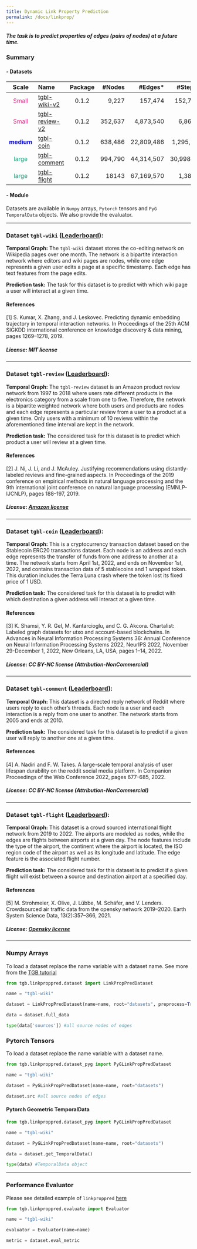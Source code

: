 ```yaml
---
title: Dynamic Link Property Prediction
permalink: /docs/linkprop/
---
```


<style>
r { color: rgb(231, 41, 138) }
b { color: Blue }
g { color: rgb(27, 158, 119) }
</style>


##### The task is to predict properties of edges (pairs of nodes) at a future time.

### Summary

#### - Datasets

Scale | Name      | Package | #Nodes | #Edges\* |  #Steps  | Surprise     | Metric       |
|:---------:|:--------|:---------:|----------:|----------:|:----------------:|:------------------:|:----------------:|
<r>Small</r> | [tgbl-wiki-v2](#tgbl-wiki-v2)      | 0.1.2   | 9,227 |    157,474  |   152,757  | 0.108   |     MRR              |
<r>Small</r> | [tgbl-review-v2](#tgbl-review-v2)  | 0.1.2       | 352,637 |    4,873,540 |    6,865  | 0.987   |     MRR              |
<b>medium</b> | [tgbl-coin](#tgbl-coin)       | 0.1.2  | 638,486 |  22,809,486 |   1,295,720  | 0.120   |     MRR              |
<g>large</g> | [tgbl-comment](#tgbl-comment) | 0.1.2       | 994,790 |   44,314,507 |   30,998,030  |  0.823   |     MRR      |
<g>large</g> | [tgbl-flight](#tgbl-flight)  | 0.1.2       | 18143 |   67,169,570 |   1,385  | 0.024   |    MRR     |


#### - Module
Datasets are available in <code>Numpy</code> arrays, <code>Pytorch</code> tensors and <code>PyG TemporalData</code> objects.
We also provide the evaluator.

<a name="tgbl-wiki"/>

----------

### Dataset `tgbl-wiki` ([Leaderboard](../leader_linkprop/#tgbl-wiki-v2)):

**Temporal Graph:** The `tgbl-wiki` dataset stores the co-editing network on Wikipedia pages over one month. The network is a bipartite interaction network where editors and wiki pages are nodes, while one edge represents a given user edits a page at a specific timestamp. Each edge has text features from the page edits. 

**Prediction task:** The task for this dataset is to predict with which wiki page a user will interact at a given time.

#### References

[1] S. Kumar, X. Zhang, and J. Leskovec. Predicting dynamic embedding trajectory in temporal interaction networks. In Proceedings of the 25th ACM SIGKDD international conference on knowledge discovery & data mining, pages 1269–1278, 2019. <br/>
##### License: MIT license

<a name="tgbl-review"/>

----------

### Dataset `tgbl-review` ([Leaderboard](../leader_linkprop/#tgbl-review-v2)):

**Temporal Graph:** The `tgbl-review` dataset is an Amazon product review network from 1997 to 2018 where users rate different products in the electronics category from a scale from one to five. Therefore, the network is a bipartite weighted network where both users and products are nodes and each edge represents a particular review from a user to a product at a given time. Only users with a minimum of 10 reviews within the aforementioned time interval are kept in the network. 


**Prediction task:** The considered task for this dataset is to predict which product a user will review at a given time.


#### References

[2] J. Ni, J. Li, and J. McAuley. Justifying recommendations using distantly-labeled reviews and fine-grained aspects. In Proceedings of the 2019 conference on empirical methods in natural language processing and the 9th international joint conference on natural language processing (EMNLP-IJCNLP), pages 188–197, 2019. <br/>
##### License: [Amazon license](https://s3.amazonaws.com/amazon-reviews-pds/license.txt)


<a name="tgbl-coin"/>

----------

### Dataset `tgbl-coin` ([Leaderboard](../leader_linkprop/#tgbl-coin)):

**Temporal Graph:** This is a cryptocurrency transaction dataset based on the Stablecoin ERC20 transactions dataset. Each node is an address and each edge represents the transfer of funds from one address to another at a time. The network starts from April 1st, 2022, and ends on November 1st, 2022, and contains transaction data of 5 stablecoins and 1 wrapped token. This duration includes the Terra Luna crash where the token lost its fixed price of 1 USD. 


**Prediction task:** The considered task for this dataset is to predict with which destination a given address will interact at a given time.


#### References

[3] K. Shamsi, Y. R. Gel, M. Kantarcioglu, and C. G. Akcora. Chartalist: Labeled graph datasets for utxo and account-based blockchains. In Advances in Neural Information Processing Systems 36: Annual Conference on Neural Information Processing Systems 2022, NeurIPS 2022, November 29-December 1, 2022, New Orleans, LA, USA, pages 1–14, 2022. <br/>
##### License: CC BY-NC license (Attribution-NonCommercial)


<a name="tgbl-comment"/>

----------

### Dataset `tgbl-comment` ([Leaderboard](../leader_linkprop/#tgbl-comment)):

**Temporal Graph:** This dataset is a directed reply network of Reddit where users reply to each other’s threads. Each node is a user and each interaction is a reply from one user to another. The network starts from 2005 and ends at 2010. 

**Prediction task:** The considered task for this dataset is to predict if a given user will reply to another one at a given time.

#### References

[4] A. Nadiri and F. W. Takes. A large-scale temporal analysis of user lifespan durability on the reddit social media platform. In Companion Proceedings of the Web Conference 2022, pages 677–685, 2022. <br/>
##### License: CC BY-NC license (Attribution-NonCommercial)

<a name="tgbl-flight"/>

----------

### Dataset `tgbl-flight` ([Leaderboard](../leader_linkprop/#tgbl-flight)):

**Temporal Graph:**  This dataset is a crowd sourced international flight network from 2019 to 2022. The airports are modeled as nodes, while the edges are flights between airports at a given day. The node features include the type of the airport, the continent where the airport is located, the ISO region code of the airport as well as its longitude and latitude. The edge feature is the associated flight number.

**Prediction task:** The considered task for this dataset is to predict if a given flight will exist between a source and destination airport at a specified day.

#### References

[5] M. Strohmeier, X. Olive, J. Lübbe, M. Schäfer, and V. Lenders. Crowdsourced air traffic data from the opensky network 2019–2020. Earth System Science Data, 13(2):357–366, 2021. <br/>

##### License: [Opensky license](https://zenodo.org/record/7323875#.ZEmhTnZKguU)



<a name="numpy"/>

----------

### Numpy Arrays

To load a dataset replace the name variable with a dataset name. See more from the [TGB tutorial](https://github.com/shenyangHuang/TGB/blob/main/docs/tutorials/Edge_data_numpy.ipynb)

```python
from tgb.linkproppred.dataset import LinkPropPredDataset

name = "tgbl-wiki"

dataset = LinkPropPredDataset(name=name, root="datasets", preprocess=True)

data = dataset.full_data

type(data['sources']) #all source nodes of edges
```

<a name="pytorch"/>

### Pytorch Tensors

To load a dataset replace the name variable with a dataset name. 

```python
from tgb.linkproppred.dataset_pyg import PyGLinkPropPredDataset

name = "tgbl-wiki"

dataset = PyGLinkPropPredDataset(name=name, root="datasets")

dataset.src #all source nodes of edges
```

<a name="pyg"/>

#### Pytorch Geometric TemporalData

```python
from tgb.linkproppred.dataset_pyg import PyGLinkPropPredDataset

name = "tgbl-wiki"

dataset = PyGLinkPropPredDataset(name=name, root="datasets")

data = dataset.get_TemporalData()

type(data) #TemporalData object
```


<a name="eval"/>

----------

### Performance Evaluator

Please see detailed example of `linkproppred` [here](https://github.com/shenyangHuang/TGB/tree/main/examples/linkproppred)

```python
from tgb.linkproppred.evaluate import Evaluator

name = "tgbl-wiki"

evaluator = Evaluator(name=name)

metric = dataset.eval_metric
```

